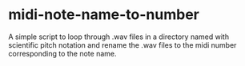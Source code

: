 # midi-note-name-to-number
A simple script to loop through .wav files in a directory named with scientific pitch notation and rename the .wav files to the midi number corresponding to the note name.
